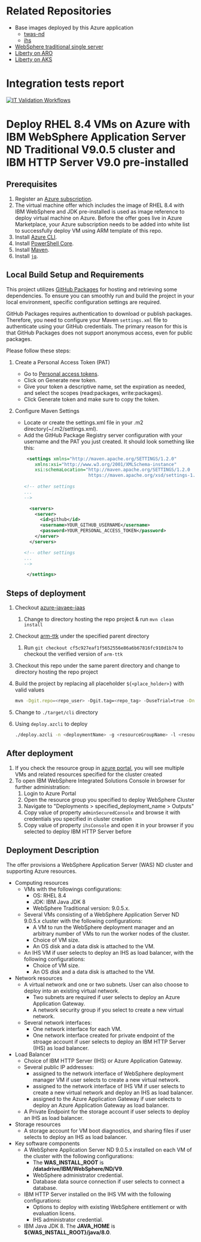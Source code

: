 # Related Repositories

* Base images deployed by this Azure application
  * [twas-nd](https://github.com/WASdev/azure.websphere-traditional.image/tree/main/twas-nd)
  * [ihs](https://github.com/WASdev/azure.websphere-traditional.image/tree/main/ihs)
* [WebSphere traditional single server](https://github.com/WASdev/azure.websphere-traditional.singleserver)
* [Liberty on ARO](https://github.com/WASdev/azure.liberty.aro)
* [Liberty on AKS](https://github.com/WASdev/azure.liberty.aks)

# Integration tests report
[![IT Validation Workflows](https://github.com/azure-javaee/azure.websphere-traditional.cluster/actions/workflows/it-validation-workflows.yaml/badge.svg)](https://github.com/azure-javaee/azure.websphere-traditional.cluster/actions/workflows/it-validation-workflows.yaml)

# Deploy RHEL 8.4 VMs on Azure with IBM WebSphere Application Server ND Traditional V9.0.5 cluster and IBM HTTP Server V9.0 pre-installed

## Prerequisites

1. Register an [Azure subscription](https://azure.microsoft.com/).
1. The virtual machine offer which includes the image of RHEL 8.4 with IBM WebSphere and JDK pre-installed is used as image reference to deploy virtual machine on Azure. Before the offer goes live in Azure Marketplace, your Azure subscription needs to be added into white list to successfully deploy VM using ARM template of this repo.
1. Install [Azure CLI](https://docs.microsoft.com/cli/azure/install-azure-cli?view=azure-cli-latest).
1. Install [PowerShell Core](https://docs.microsoft.com/powershell/scripting/install/installing-powershell-core-on-linux?view=powershell-7.1).
1. Install [Maven](https://maven.apache.org/download.cgi).
1. Install [`jq`](https://stedolan.github.io/jq/download/).

## Local Build Setup and Requirements
This project utilizes [GitHub Packages](https://github.com/features/packages) for hosting and retrieving some dependencies. To ensure you can smoothly run and build the project in your local environment, specific configuration settings are required.

GitHub Packages requires authentication to download or publish packages. Therefore, you need to configure your Maven `settings.xml` file to authenticate using your GitHub credentials. The primary reason for this is that GitHub Packages does not support anonymous access, even for public packages.

Please follow these steps:

1. Create a Personal Access Token (PAT)
    - Go to [Personal access tokens](https://github.com/settings/tokens).
    - Click on Generate new token.
    - Give your token a descriptive name, set the expiration as needed, and select the scopes (read:packages, write:packages).
    - Click Generate token and make sure to copy the token.

2. Configure Maven Settings
    - Locate or create the settings.xml file in your .m2 directory(~/.m2/settings.xml).
    - Add the GitHub Package Registry server configuration with your username and the PAT you just created. It should look something like this:
       ```xml
        <settings xmlns="http://maven.apache.org/SETTINGS/1.2.0"
           xmlns:xsi="http://www.w3.org/2001/XMLSchema-instance"
           xsi:schemaLocation="http://maven.apache.org/SETTINGS/1.2.0 
                               https://maven.apache.org/xsd/settings-1.2.0.xsd">
         
       <!-- other settings
       ...
       -->
      
         <servers>
           <server>
             <id>github</id>
             <username>YOUR_GITHUB_USERNAME</username>
             <password>YOUR_PERSONAL_ACCESS_TOKEN</password>
           </server>
         </servers>
      
       <!-- other settings
       ...
       -->
      
        </settings>
       ```

## Steps of deployment

1. Checkout [azure-javaee-iaas](https://github.com/Azure/azure-javaee-iaas)
   1. Change to directory hosting the repo project & run `mvn clean install`
1. Checkout [arm-ttk](https://github.com/Azure/arm-ttk) under the specified parent directory
   1. Run `git checkout cf5c927eaf1f5652556e86a6b67816fc910d1b74` to checkout the verified version of `arm-ttk`
1. Checkout this repo under the same parent directory and change to directory hosting the repo project
1. Build the project by replacing all placeholder `${<place_holder>}` with valid values

   ```bash
   mvn -Dgit.repo=<repo_user> -Dgit.tag=<repo_tag> -DuseTrial=true -DnumberOfNodes=<numberOfNodes> -DvmSize=<vmSize> -DdmgrVMPrefix=<dmgrVMPrefix> -DmanagedVMPrefix=<managedVMPrefix> -DdnsLabelPrefix=<dnsLabelPrefix> -DadminUsername=<adminUsername> -DadminPasswordOrKey=<adminPassword|adminSSHPublicKey> -DauthenticationType=<password|sshPublicKey> -DwasUsername=<wasUsername> -DwasPassword=<wasPassword> -DselectLoadBalancer=<appgw|ihs|none> -DenableCookieBasedAffinity=<true|false> -DihsVmSize=<ihsVmSize> -DihsVMPrefix=<ihsVMPrefix> -DihsDnsLabelPrefix=<ihsDnsLabelPrefix> -DihsUnixUsername=<ihsUnixUsername> -DihsUnixPasswordOrKey=<ihsUnixPassword|ihsUnixSSHPublicKey> -DihsAuthenticationType=<password|sshPublicKey> -DihsAdminUsername=<ihsAdminUsername> -DihsAdminPassword=<ihsAdminPassword> -DenableDB=<true|false> -DdatabaseType=<db2|oracle|sqlserver> -DjdbcDataSourceJNDIName=<jdbcDataSourceJNDIName> -DdsConnectionURL=<dsConnectionURL> -DdbUser=<dbUser> -DdbPassword=<dbPassword> -Dtest.args="-Test All" -Pbicep -Passembly -Ptemplate-validation-tests clean install
   ```

1. Change to `./target/cli` directory
1. Using `deploy.azcli` to deploy

   ```bash
   ./deploy.azcli -n <deploymentName> -g <resourceGroupName> -l <resourceGroupLocation>
   ```

## After deployment

1. If you check the resource group in [azure portal](https://portal.azure.com/), you will see multiple VMs and related resources specified for the cluster created
1. To open IBM WebSphere Integrated Solutions Console in browser for further administration:
   1. Login to Azure Portal
   1. Open the resource group you specified to deploy WebSphere Cluster
   1. Navigate to "Deployments > specified_deployment_name > Outputs"
   1. Copy value of property `adminSecuredConsole` and browse it with credentials you specified in cluster creation
   1. Copy value of property `ihsConsole` and open it in your browser if you selected to deploy IBM HTTP Server before

## Deployment Description

The offer provisions a WebSphere Application Server (WAS) ND cluster and supporting Azure resources.

- Computing resources
   - VMs with the followings configurations:
      - OS: RHEL 8.4
      - JDK: IBM Java JDK 8
      - WebSphere Traditional version: 9.0.5.x.
   - Several VMs consisting of a WebSphere Application Server ND 9.0.5.x cluster with the following configurations:
      - A VM to run the WebSphere deployment manager and an arbitrary number of VMs to run the worker nodes of the cluster.
      - Choice of VM size.
      - An OS disk and a data disk is attached to the VM.
   - An IHS VM if user selects to deploy an IHS as load balancer, with the following configurations:
      - Choice of VM size.
      - An OS disk and a data disk is attached to the VM.
- Network resources
   - A virtual network and one or two subnets. User can also choose to deploy into an existing virtual network.
      - Two subnets are required if user selects to deploy an Azure Application Gateway.
      - A network security group if you select to create a new virtual network.
   - Several network interfaces:
      - One network interface for each VM.
      - One network interface created for private endpoint of the stroage account if user selects to deploy an IBM HTTP Server (IHS) as load balancer.
- Load Balancer
   - Choice of IBM HTTP Server (IHS) or Azure Application Gateway.
   - Several public IP addresses:
      - assigned to the network interface of WebSphere deployment manager VM if user selects to create a new virtual network.
      - assigned to the network interface of IHS VM if user selects to create a new virtual network and deploy an IHS as load balancer.
      - assigned to the Azure Application Gateway if user selects to deploy an Azure Application Gateway as load balancer.
   - A Private Endpoint for the storage account if user selects to deploy an IHS as load balancer.
- Storage resources
   - A storage account for VM boot diagnostics, and sharing files if user selects to deploy an IHS as load balancer.
- Key software components
   - A WebSphere Application Server ND 9.0.5.x installed on each VM of the cluster with the following configurations:
      - The **WAS_INSTALL_ROOT** is **/datadrive/IBM/WebSphere/ND/V9**.
      - WebSphere administrator credential.
      - Database data source connection if user selects to connect a database.
   - IBM HTTP Server installed on the IHS VM with the following configurations:
      - Options to deploy with existing WebSphere entitlement or with evaluation licens.
      - IHS administrator credential.
   - IBM Java JDK 8. The **JAVA_HOME** is **${WAS_INSTALL_ROOT}/java/8.0**.
